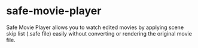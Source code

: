 # safe-movie-player
Safe Movie Player allows you to watch edited movies by applying scene skip list (.safe file) easily without converting or rendering the original movie file.
